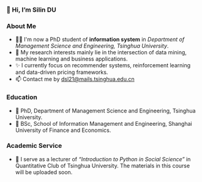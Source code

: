 ### 👋 Hi, I’m Silin DU </font>

### About Me
- 👨‍💻 I'm now a PhD student of **information system** in *Department of Management Science and Engineering, Tsinghua University*.
- 👀 My research interests mainly lie in the intersection of data mining, machine learning and business applications.
- ✨ I currently focus on recommender systems, reinforcement learning and data-driven pricing frameworks.
- 📫 Contact me by dsl21@mails.tsinghua.edu.cn

### Education
- 🏫 PhD, Department of Management Science and Engineering, Tsinghua University.
- 🏫 BSc, School of Information Management and Engineering, Shanghai University of Finance and Economics.

### Academic Service
- 📖 I serve as a lecturer of *“Introduction to Python in Social Science”* in Quantitative Club of Tsinghua University. The materials in this course will be uploaded soon.

<!---
doslim/doslim is a ✨ special ✨ repository because its `README.md` (this file) appears on your GitHub profile.
You can click the Preview link to take a look at your changes.
--->
